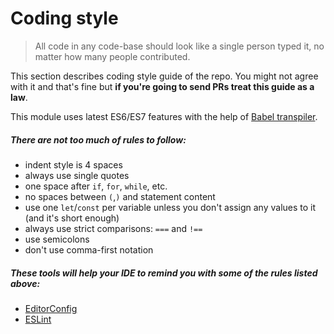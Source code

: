 # Coding style

> All code in any code-base should look like a single person typed it, no matter how many people contributed.

This section describes coding style guide of the repo. You might not agree with it and that's fine but **if you're going to send PRs treat this guide as a law**.

This module uses latest ES6/ES7 features with the help of [Babel transpiler](http://babeljs.io/).

##### There are not too much of rules to follow:

- indent style is 4 spaces
- always use single quotes 
- one space after `if`, `for`, `while`, etc.
- no spaces between `(`,`)` and statement content
- use one `let`/`const` per variable unless you don't assign any values to it (and it's short enough)
- always use strict comparisons: `===` and `!==`
- use semicolons
- don't use comma-first notation

##### These tools will help your IDE to remind you with some of the rules listed above:

- [EditorConfig](http://editorconfig.org)
- [ESLint](http://eslint.org)

